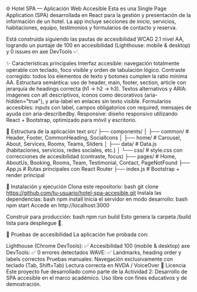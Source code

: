🌐 Hotel SPA — Aplicación Web Accesible
Esta es una Single Page Application (SPA) desarrollada en React para la gestión y presentación de la información de un hotel.
La app incluye secciones de inicio, servicios, habitaciones, equipo, testimonios y formularios de contacto y reserva.

Está construida siguiendo las pautas de accesibilidad WCAG 2.1 nivel AA, logrando un puntaje de 100 en accesibilidad (Lighthouse: mobile & desktop) y 0 issues en axe DevTools ✅.

✨ Características principales
Interfaz accesible: navegación totalmente operable con teclado, foco visible y orden de tabulación lógico.
Contraste corregido: todos los elementos de texto y botones cumplen la ratio mínima AA.
Estructura semántica: uso de header, main, footer, section, article con jerarquía de headings correcta (h1 → h2 → h3).
Textos alternativos y ARIA: imágenes con alt descriptivos, íconos como decorativos (aria-hidden="true"), y aria-label en enlaces sin texto visible.
Formularios accesibles: inputs con label, campos obligatorios con required, mensajes de ayuda con aria-describedby.
Responsive: diseño responsivo utilizando React + Bootstrap, optimizado para móvil y escritorio.


📂 Estructura de la aplicación
text
src/
 ├── components/
 │   ├── common/        # Header, Footer, CommonHeading, SocialIcons
 │   ├── home/          # Carousel, About, Services, Rooms, Teams, Sliders
 │   ├── data/          # Data.js (habitaciones, servicios, redes sociales, etc.)
 │   └── css/           # style.css con correcciones de accesibilidad (contraste, focus)
 ├── pages/             # Home, AboutUs, Booking, Rooms, Team, Testimonial, Contact, PageNotFound
 ├── App.js             # Rutas principales con React Router
 ├── index.js           # Bootstrap + render principal


🚀 Instalación y ejecución
Clona este repositorio:
bash
git clone https://github.com/tu-usuario/hotel-spa-accesible.git
Instala las dependencias:
bash
npm install
Inicia el servidor en modo desarrollo:
bash
npm start
Accede en http://localhost:3000

Construir para producción:
bash
npm run build
Esto genera la carpeta /build lista para despliegue 🚀.

🧪 Pruebas de accesibilidad
La aplicación fue probada con:

Lighthouse (Chrome DevTools):
✅ Accesibilidad 100 (mobile & desktop)
axe DevTools:
✅ 0 errores detectados
WAVE:
✅ Landmarks, heading order y labels correctos
Pruebas manuales:
Navegación exclusivamente con teclado (Tab, Shift+Tab)
Lectura correcta en NVDA / VoiceOver
📜 Licencia
Este proyecto fue desarrollado como parte de la Actividad 2: Desarrollo de SPA accesible en el marco académico.
Uso libre con fines educativos y de demostración.
